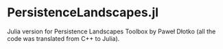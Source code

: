 # PersistenceLandscapes.jl
Julia version for Persistence Landscapes Toolbox by Paweł Dłotko (all the code was translated from C++ to Julia).
